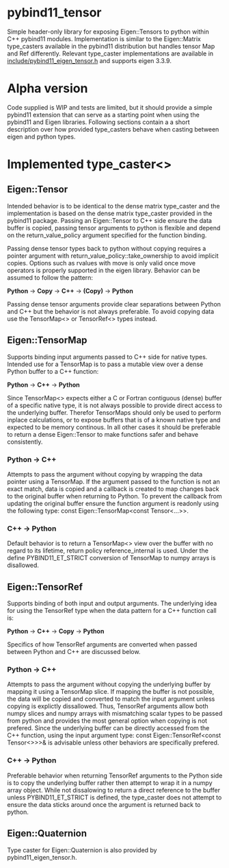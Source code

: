 # pybind11_tensor
Simple header-only library for exposing Eigen::Tensors to python within C++ pybind11 modules. Implementation is similar to the Eigen::Matrix type_casters available in the pybind11 distribution but handles tensor Map and Ref differently. Relevant type_caster implementations are available in [include/pybind11_eigen_tensor.h](./include/pybind11_eigen_tensor.h) and supports eigen 3.3.9.

# Alpha version

Code supplied is WIP and tests are limited, but it should provide a simple pybind11 extension that can serve as a starting point when using the pybind11 and Eigen libraries. Following sections contain a a short description over how provided type_casters behave when casting between eigen and python types.

# Implemented type_caster<>

## Eigen::Tensor

Intended behavior is to be identical to the dense matrix type_caster and the implementation is based on the dense matrix type_caster provided in the pybind11 package. Passing an Eigen::Tensor to C++ side ensure the data buffer is copied, passing tensor arguments to python is flexible and depend on the return_value_policy argument specified for the function binding.
  
Passing dense tensor types back to python without copying requires a pointer argument with return_value_policy::take_ownership to avoid implicit copies. Options such as rvalues with move is only valid once move operators is properly supported in the eigen library. Behavior can be assumed to follow the pattern:

**Python** -> **Copy** -> **C++** -> **(Copy)** -> **Python**

Passing dense tensor arguments provide clear separations between Python and C++ but the behavior is not always preferable. To avoid copying data use the TensorMap<> or TensorRef<> types instead.

## Eigen::TensorMap

Supports binding input arguments passed to C++ side for native types. Intended use for a TensorMap is to pass a mutable view over a dense Python buffer to a C++ function:

**Python** -> **C++** -> **Python**

Since TensorMap<> expects either a C or Fortran contiguous (dense) buffer of a specific native type, it is not always possible to provide direct access to the underlying buffer. Therefor TensorMaps should only be used to perform inplace calculations, or to expose buffers that is of a known native type and expected to be memory continous. In all other cases it should be preferable to return a dense Eigen::Tensor to make functions safer and behave consistently. 

### Python -> C++

Attempts to pass the argument without copying by wrapping the data pointer using a TensorMap. If the argument passed to the function is not an exact match, data is copied and a callback is created to map changes back to the original buffer when returning to Python. To prevent the callback from updating the original buffer ensure the function argument is readonly using the following type: const Eigen::TensorMap<const Tensor<...>>.

### C++ -> Python

Default behavior is to return a TensorMap<> view over the buffer with no regard to its lifetime, return policy reference_internal is used. Under the define PYBIND11_ET_STRICT conversion of TensorMap to numpy arrays is disallowed.

## Eigen::TensorRef

Supports binding of both input and output arguments. The underlying idea for using the TensorRef type when the data pattern for a C++ function call is:

**Python** -> **C++** -> **Copy** -> **Python**

Specifics of how TensorRef arguments are converted when passed between Python and C++ are discussed below. 

### Python -> C++

Attempts to pass the argument without copying the underlying buffer by mapping it using a TensorMap slice. If mapping the buffer is not possible, the data will be copied and converted to match the input argument unless copying is explictly dissallowed. Thus, TensorRef arguments allow both numpy slices and numpy arrays with mismatching scalar types to be passed from python and provides the most general option when copying is not prefered. Since the underlying buffer can be directly accessed from the C++ function, using the input argument type: const Eigen::TensorRef<const Tensor<>>>& is advisable unless other behaviors are specifically prefered.

### C++ -> Python

Preferable behavior when returning TensorRef arguments to the Python side is to copy the underlying buffer rather then attempt to wrap it in a numpy array object. While not dissalowing to return a direct reference to the buffer unless PYBIND11_ET_STRICT is defined, the type_caster does not attempt to ensure the data sticks around once the argument is returned back to python. 

## Eigen::Quaternion

Type caster for Eigen::Quaternion is also provided by pybind11_eigen_tensor.h.

